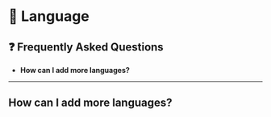 # 📢 Language

## ❓ Frequently Asked Questions

- **How can I add more languages?**

---

## How can I add more languages?
